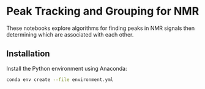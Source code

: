 # Peak Tracking and Grouping for NMR

These notebooks explore algorithms for finding peaks in NMR signals then determining which are associated with each other.

## Installation

Install the Python environment using Anaconda:

```bash
conda env create --file environment.yml
```
